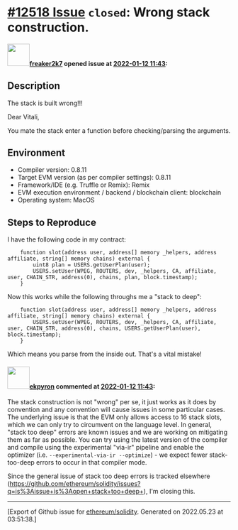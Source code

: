 # [\#12518 Issue](https://github.com/ethereum/solidity/issues/12518) `closed`: Wrong stack construction.

#### <img src="https://avatars.githubusercontent.com/u/5237609?v=4" width="50">[freaker2k7](https://github.com/freaker2k7) opened issue at [2022-01-12 11:43](https://github.com/ethereum/solidity/issues/12518):

## Description

The stack is built wrong!!!

Dear Vitali,

You mate the stack enter a function before checking/parsing the arguments.

## Environment

- Compiler version: 0.8.11
- Target EVM version (as per compiler settings): 0.8.11
- Framework/IDE (e.g. Truffle or Remix): Remix
- EVM execution environment / backend / blockchain client: blockchain
- Operating system: MacOS

## Steps to Reproduce


I have the following code in my contract:

```
	function slot(address user, address[] memory _helpers, address affiliate, string[] memory chains) external {
		uint8 plan = USERS.getUserPlan(user);
		USERS.setUser(WPEG, ROUTERS, dev, _helpers, CA, affiliate, user, CHAIN_STR, address(0), chains, plan, block.timestamp);
	}
```

Now this works while the following throughs me a "stack to deep":

```
	function slot(address user, address[] memory _helpers, address affiliate, string[] memory chains) external {
		USERS.setUser(WPEG, ROUTERS, dev, _helpers, CA, affiliate, user, CHAIN_STR, address(0), chains, USERS.getUserPlan(user), block.timestamp);
	}
```

Which means you parse from the inside out. That's a vital mistake!


#### <img src="https://avatars.githubusercontent.com/u/1347491?v=4" width="50">[ekpyron](https://github.com/ekpyron) commented at [2022-01-12 11:43](https://github.com/ethereum/solidity/issues/12518#issuecomment-1012078259):

The stack construction is not "wrong" per se, it just works as it does by convention and any convention will cause issues in some particular cases. The underlying issue is that the EVM only allows access to 16 stack slots, which we can only try to circumvent on the language level.
In general, "stack too deep" errors are known issues and we are working on mitigating them as far as possible.
You can try using the latest version of the compiler and compile using the experimental "via-ir" pipeline and enable the optimizer (i.e. ``--experimental-via-ir --optimize``) - we expect fewer stack-too-deep errors to occur in that compiler mode.

Since the general issue of stack too deep errors is tracked elsewhere (https://github.com/ethereum/solidity/issues?q=is%3Aissue+is%3Aopen+stack+too+deep+), I'm closing this.


-------------------------------------------------------------------------------



[Export of Github issue for [ethereum/solidity](https://github.com/ethereum/solidity). Generated on 2022.05.23 at 03:51:38.]
